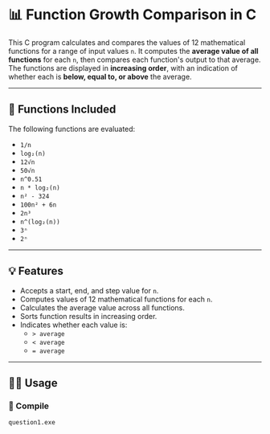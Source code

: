 # 📊 Function Growth Comparison in C

This C program calculates and compares the values of 12 mathematical functions for a range of input values `n`. It computes the **average value of all functions** for each `n`, then compares each function's output to that average. The functions are displayed in **increasing order**, with an indication of whether each is **below, equal to, or above** the average.

---

## 🔢 Functions Included

The following functions are evaluated:

- `1/n`
- `log₂(n)`
- `12√n`
- `50√n`
- `n^0.51`
- `n * log₂(n)`
- `n² - 324`
- `100n² + 6n`
- `2n³`
- `n^(log₂(n))`
- `3ⁿ`
- `2ⁿ`

---

## 💡 Features

- Accepts a start, end, and step value for `n`.
- Computes values of 12 mathematical functions for each `n`.
- Calculates the average value across all functions.
- Sorts function results in increasing order.
- Indicates whether each value is:
  - `> average`
  - `< average`
  - `= average`

---

## 🧑‍💻 Usage

### 🔧 Compile

```bash
question1.exe
